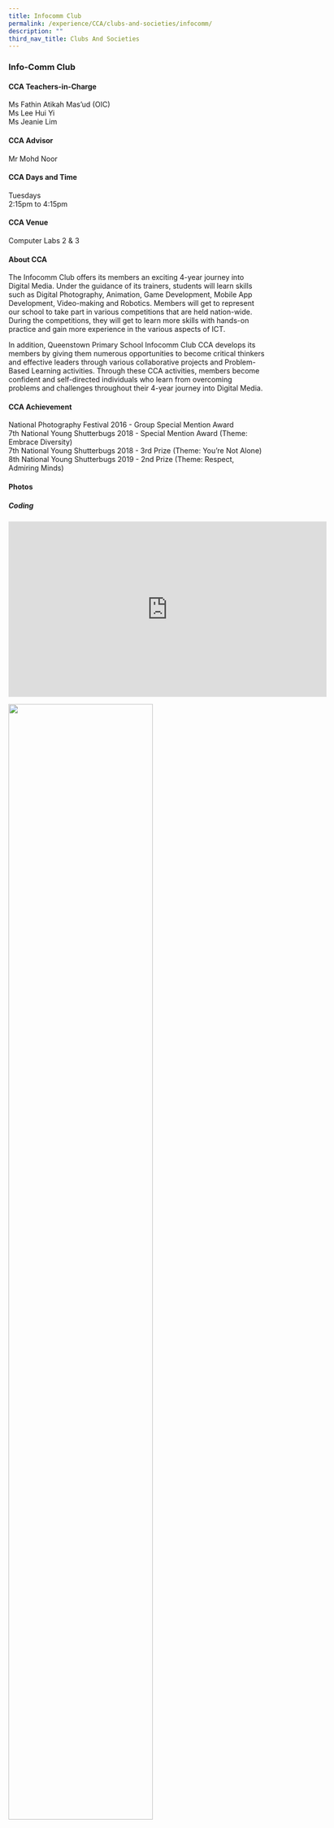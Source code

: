```yaml
---
title: Infocomm Club
permalink: /experience/CCA/clubs-and-societies/infocomm/
description: ""
third_nav_title: Clubs And Societies
---
```

### **Info-Comm Club**
#### **CCA Teachers-in-Charge**
Ms Fathin Atikah Mas’ud (OIC)<br>
Ms Lee Hui Yi<br>
Ms Jeanie Lim

#### **CCA Advisor**
Mr Mohd Noor

#### **CCA Days and Time**
Tuesdays<br>
2:15pm to 4:15pm

#### **CCA Venue**
Computer Labs 2 & 3

#### **About CCA**
The Infocomm Club offers its members an exciting 4-year journey into Digital Media. Under the guidance of its trainers, students will learn skills such as Digital Photography, Animation, Game Development, Mobile App Development, Video-making and Robotics. Members will get to represent our school to take part in various competitions that are held nation-wide. During the competitions, they will get to learn more skills with hands-on practice and gain more experience in the various aspects of ICT.

In addition, Queenstown Primary School Infocomm Club CCA develops its members by giving them numerous opportunities to become critical thinkers and effective leaders through various collaborative projects and Problem-Based Learning activities. Through these CCA activities, members become confident and self-directed individuals who learn from overcoming problems and challenges throughout their 4-year journey into Digital Media.

#### **CCA Achievement**
National Photography Festival 2016 - Group Special Mention Award<br>
7th National Young Shutterbugs 2018 - Special Mention Award (Theme: Embrace Diversity)<br>
7th National Young Shutterbugs 2018 - 3rd Prize (Theme: You’re Not Alone)<br>
8th National Young Shutterbugs 2019 - 2nd Prize (Theme: Respect, Admiring Minds)

#### **Photos**

##### **Coding**

<iframe width="626" height="345" src="https://www.youtube.com/embed/ZYJXvOSYsFE" title="InfoComm CCA" frameborder="0" allow="accelerometer; autoplay; clipboard-write; encrypted-media; gyroscope; picture-in-picture" allowfullscreen></iframe>

<img src="/images/InfoComm1.jpg" 
     style="width:75%">	 
		 
### **2017 Award**
#### **National Photography Festival for Primary Schools 2017**

The theme for this year is ‘Uniquely Kolam Ayer’ and the participants spent an entire morning capturing images around Kolam Ayer. By participating in this festival, our students were given the opportunity  to learn, apply and inspire others in the Art of Photography and to inculcate a sense of appreciation for the community and the environment.

Evangelyn Siau (6 Care), Tong Jia Xian (5 Care), Woo Yu Hung (5 Care) and Kaung Khant Kyaw (5 Care), represented our school at the Festival. Evangelyn's entry won the People's Choice award. In addition, our team had also won the Group Special Mention Award. Congratulations, children! You have done QtPS proud!

<img src="/images/2017%20award%201.jpg" 
     style="width:75%" align=left>
<br><br><br><br><br><br>
From Left , Tong Jia Xian, Kaung Khant Kyaw , Woo Yu Hung, Evangelyn Siau
<br><br>
<img src="/images/2017%20award%202.jpg" 
     style="width:75%" align=left>
<br><br><br><br><br><br><br><br>
From Left , Kaung Khant Kyaw , Tong Jia Xian, Evangelyn Siau, Woo Yu Hung		
##### **Photo Festival 2017**<br>**Group Special Mention Award**
<img src="/images/2017%20award%203.jpg" 
     style="width:75%" align=left>

<br><br><br><br><br><br><br>
People’s Choice Award- Kolam Ayer Memories- Evangelyn Siau
<br><br>
<img src="/images/2017%20award%204.jpg" 
     style="width:75%" align=left>
<br><br><br><br><br><br><br>
Landscape- Tong Jia Xian		 
<br><img src="/images/2017%20award%205.jpg" 
     style="width:75%" align=left>
<br><br><br><br><br><br><br>
Nature- Woo Yu Hung
<br><br>
<img src="/images/2017%20award%206.jpg" 
     style="width:75%" align=left>
<br><br><br><br><br><br><br>
Family Bonding - Kaung Khant Kyaw

### **2017 Award ( 6th National Young Shutterbugs)**

![](/images/award%201.jpg)
**Sivakumar Akashraj** **(4 Care)** <br>
Special mention for the theme Arrangements

![](/images/award%202.jpg)
**Heng Yu Hang** **(4 Courage)** <br>
Special mention for the theme Essence